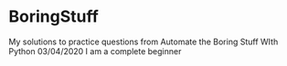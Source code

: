 # BoringStuff
My solutions to practice questions from Automate the Boring Stuff WIth Python
03/04/2020 I am a complete beginner

